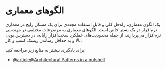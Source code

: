# الگوهای معماری

یک الگوی معماری، راه‌حل کلی و قابل استفاده مجددی برای یک مشکل رایج در معماری نرم‌افزار در یک بستر خاص است. الگوهای معماری به موضوعات مختلفی در مهندسی نرم‌افزار می‌پردازند، از جمله محدودیت‌های عملکرد سخت‌افزار رایانه، در دسترس بودن بالا و به حداقل رساندن ریسک کسب و کار.

برای یادگیری بیشتر به منابع زیر مراجعه کنید:

- [@article@Architectural Patterns in a nutshell](https://towardsdatascience.com/10-common-software-architectural-patterns-in-a-nutshell-a0b47a1e9013)
